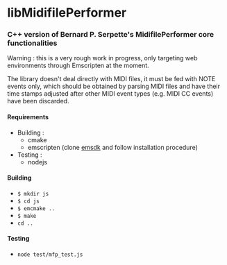 # libMidifilePerformer

### C++ version of Bernard P. Serpette's MidifilePerformer core functionalities

Warning : this is a very rough work in progress, only targeting web environments
through Emscripten at the moment.

The library doesn't deal directly with MIDI files, it must be fed with NOTE
events only, which should be obtained by parsing MIDI files and have their
time stamps adjusted after other MIDI event types (e.g. MIDI CC events) have
been discarded.

#### Requirements

* Building :
    * cmake
    * emscripten (clone [emsdk](https://github.com/emscripten-core/emsdk) and follow installation procedure)
* Testing :
    * nodejs

#### Building

* `$ mkdir js`
* `$ cd js`
* `$ emcmake ..`
* `$ make`
* `cd ..`

#### Testing

* `node test/mfp_test.js`
